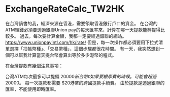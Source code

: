 # ExchangeRateCalc_TW2HK
在台灣讀書的我，經濟來源在香港，需要領取香港銀行戶口的資金。 在台灣的ATM領錢必須要透過銀聯Union pay的每天匯率來，計算在哪一天提款能夠提得比較多。 過去，每次要計算金額，我都一定要經過銀聯的網站。 https://www.unionpayintl.com/hk/rate/ 但是，每一次操作都必須要用下拉式清單選擇「扣帳幣種」、「交易幣種」，這個步驟都很花時間。 有一天，我突然想到一個可以幫我計算當天提台幣會算出等於多少港幣的程式。

在台灣提款有幾個注意事項：

台灣ATM每次最多可以提領 $20000新台幣《如果要繳學費的時候，可能會超過$20000。
每一次提款都需要 $20港幣的跨國提款手續費。
由於提款是透過銀聯的匯率，不能使用即時匯率。
